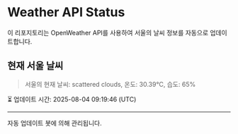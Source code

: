 
# Weather API Status

이 리포지토리는 OpenWeather API를 사용하여 서울의 날씨 정보를 자동으로 업데이트합니다.

## 현재 서울 날씨
> 서울의 현재 날씨: scattered clouds, 온도: 30.39°C, 습도: 65%

⏳ 업데이트 시간: 2025-08-04 09:19:46 (UTC)

---
자동 업데이트 봇에 의해 관리됩니다.
